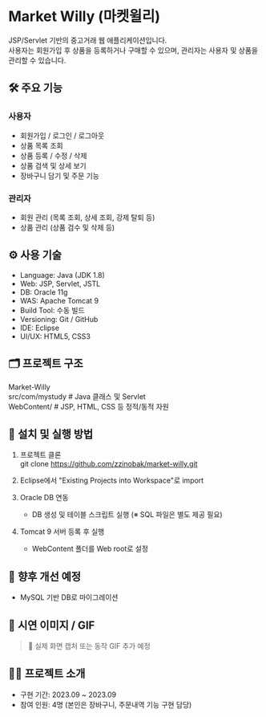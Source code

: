 # Market Willy (마켓윌리)

JSP/Servlet 기반의 중고거래 웹 애플리케이션입니다.  
사용자는 회원가입 후 상품을 등록하거나 구매할 수 있으며, 관리자는 사용자 및 상품을 관리할 수 있습니다.

## 🛠 주요 기능

### 사용자
- 회원가입 / 로그인 / 로그아웃
- 상품 목록 조회
- 상품 등록 / 수정 / 삭제
- 상품 검색 및 상세 보기
- 장바구니 담기 및 주문 기능

### 관리자
- 회원 관리 (목록 조회, 상세 조회, 강제 탈퇴 등)
- 상품 관리 (상품 검수 및 삭제 등)

## ⚙ 사용 기술

- Language: Java (JDK 1.8)
- Web: JSP, Servlet, JSTL
- DB: Oracle 11g
- WAS: Apache Tomcat 9
- Build Tool: 수동 빌드
- Versioning: Git / GitHub
- IDE: Eclipse
- UI/UX: HTML5, CSS3

## 🗂 프로젝트 구조

Market-Willy  
   src/com/mystudy       # Java 클래스 및 Servlet  
   WebContent/           # JSP, HTML, CSS 등 정적/동적 자원  

## 🔧 설치 및 실행 방법

1. 프로젝트 클론  
   git clone https://github.com/zzinobak/market-willy.git

2. Eclipse에서 "Existing Projects into Workspace"로 import

3. Oracle DB 연동
   - DB 생성 및 테이블 스크립트 실행 (※ SQL 파일은 별도 제공 필요)

4. Tomcat 9 서버 등록 후 실행  
   - WebContent 폴더를 Web root로 설정

## 🧩 향후 개선 예정

- MySQL 기반 DB로 마이그레이션

## 📸 시연 이미지 / GIF

> 📌 실제 화면 캡처 또는 동작 GIF 추가 예정

## 🙋🏻 프로젝트 소개

- 구현 기간: 2023.09 ~ 2023.09  
- 참여 인원: 4명 (본인은 장바구니, 주문내역 기능 구현 담당)  
